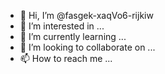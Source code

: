 - 👋 Hi, I’m @fasgek-xaqVo6-rijkiw
- 👀 I’m interested in ...
- 🌱 I’m currently learning ...
- 💞️ I’m looking to collaborate on ...
- 📫 How to reach me ...

<!---
fasgek-xaqVo6-rijkiw/fasgek-xaqVo6-rijkiw is a ✨ special ✨ repository because its `README.md` (this file) appears on your GitHub profile.
You can click the Preview link to take a look at your changes.
--->
